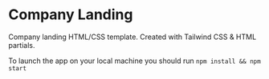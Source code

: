 # Company Landing
Company landing HTML/CSS template. Created with Tailwind CSS & HTML partials.

To launch the app on your local machine you should run
`npm install && npm start`
